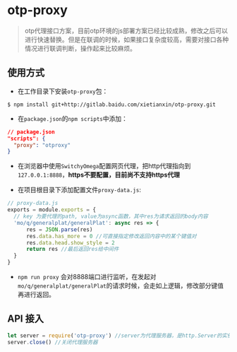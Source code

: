 # otp-proxy
> otp代理接口方案，目前otp环境的js部署方案已经比较成熟，修改之后可以进行快速替换。但是在联调的时候，如果接口复杂度较高，需要对接口各种情况进行联调判断，操作起来比较麻烦。

## 使用方式
- 在工作目录下安装`otp-proxy`包：
```shell
$ npm install git+http://gitlab.baidu.com/xietianxin/otp-proxy.git
```

- 在`package.json`的`npm scripts`中添加：
```json
// package.json
"scripts": {
  "proxy": "otproxy"
}
```

- 在浏览器中使用`SwitchyOmega`配置网页代理，把http代理指向到`127.0.0.1:8888`，**https不要配置，目前尚不支持https代理**

- 在项目根目录下添加配置文件`proxy-data.js`:
```js
// proxy-data.js
exports = module.exports = {
  // key 为要代理的path, value为async函数，其中res为请求返回的body内容
  'mo/q/generalplat/generalPlat': async res => {
      res = JSON.parse(res)
      res.data.has_more = 0 //可直接指定修改返回内容中的某个键值对
      res.data.head.show_style = 2
      return res //最后返回res给中间件
  }
}
```

- `npm run proxy` 会对8888端口进行监听，在发起对`mo/q/generalplat/generalPlat`的请求时候，会走如上逻辑，修改部分键值再进行返回。

## API 接入
```js
let server = require('otp-proxy') //server为代理服务器，是http.Server的实例
server.close() //关闭代理服务器
```